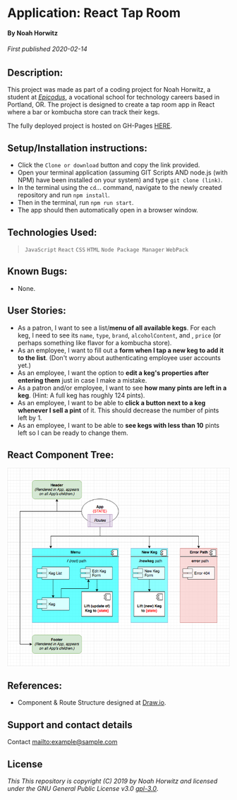 # Application: **React Tap Room**

#### By Noah Horwitz

###### _First published 2020-02-14_

## Description:

This project was made as part of a coding project for Noah Horwitz, a student at _[Epicodus](http://www.epicodus.com)_, a vocational school for technology careers based in Portland, OR. The project is designed to create a tap room app in React where a bar or kombucha store can track their kegs.

The fully deployed project is hosted on GH-Pages [HERE](https://nhhor.github.io/react-tap-room/index.html).

## Setup/Installation instructions:

-   Click the `Clone or download` button and copy the link provided.
-   Open your terminal application (assuming GIT Scripts AND node.js (with NPM) have been installed on your system) and type `git clone (link)`.
-   In the terminal using the `cd`... command, navigate to the newly created repository and run `npm install`.
-   Then in the terminal, run `npm run start`.
-   The app should then automatically open in a browser window.

## Technologies Used:

> `JavaScript`
> `React`
> `CSS`
> `HTML`
> `Node Package Manager`
> `WebPack`

## Known Bugs:

-   None.

## User Stories:

-   As a patron, I want to see a list/**menu of all available kegs**. For each keg, I need to see its `name`, `type`, `brand`, `alcoholContent`, and , `price` (or perhaps something like flavor for a kombucha store).
-   As an employee, I want to fill out a **form when I tap a new keg to add it to the list**. (Don't worry about authenticating employee user accounts yet.)
-   As an employee, I want the option to **edit a keg's properties after entering them** just in case I make a mistake.
-   As a patron and/or employee, I want to see **how many pints are left in a keg**. (Hint: A full keg has roughly 124 pints).
-   As an employee, I want to be able to **click a button next to a keg whenever I sell a pint** of it. This should decrease the number of pints left by 1.
-   As an employee, I want to be able to **see kegs with less than 10** pints left so I can be ready to change them.
    <!-- -   As a patron, I want to have **kegs prices to be color-coded** for easy readability. Perhaps based on their price (greater or less than $5 per pint, perhaps) or the particular style of beer or kombucha. -->
    <!-- -   As a patron, I want to use the **alcohol content property to display stronger beers differently** than weaker beers. -->

## React Component Tree:

![React Component Tree](https://raw.githubusercontent.com/nhhor/react-tap-room/master/public/component-tree.png "React Component Tree")

## References:

-   Component & Route Structure designed at [Draw.io](https://www.draw.io/).

## Support and contact details

Contact <mailto:example@sample.com>

## License

_This This repository is copyright (C) 2019 by Noah Horwitz and licensed under the GNU General Public License v3.0 [gpl-3.0](https://www.gnu.org/licenses/gpl-3.0.en.html)_.
